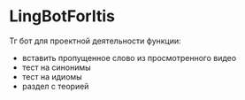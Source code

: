 # LingBotForItis
Тг бот для проектной деятельности 
функции: 
- вставить пропущенное слово из просмотренного видео
- тест на синонимы
- тест на идиомы
- раздел с теорией
